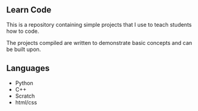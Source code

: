 <h2>Learn Code</h2>
<p>This is a repository containing simple projects that I use to teach students how to code.</p>
<p>The projects compiled are written to demonstrate basic concepts and can be built upon.</p>

<h2>Languages</h2>
<ul>
  <li>Python</li>
  <li>C++</li>
  <li>Scratch</li>
  <li>html/css</li>
</ul>
